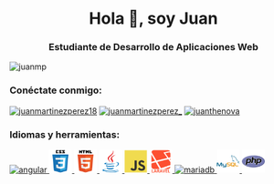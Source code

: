 <h1 align="center">Hola 👋, soy Juan</h1>
  <h3 align="center">Estudiante de Desarrollo de Aplicaciones Web</h3>

  <p align="left"> <img src="https://komarev.com/ghpvc/?username=juanmp&label=Profile%20views&color=0e75b6&style=flat" alt="juanmp" /> </p>

  <h3 align="left">Conéctate conmigo:</h3>
  <p align="left">
    <a href="https://facebook.com/juanmartinezperez18" target="_blank"><img align="center" src="https://raw.githubusercontent.com/rahuldkjain/github-profile-readme-generator/master/src/images/icons/Social/facebook.svg" alt="juanmartinezperez18" height="30" width="40" /></a>
    <a href="https://instagram.com/juanmartinezperez_" target="_blank"><img align="center" src="https://raw.githubusercontent.com/rahuldkjain/github-profile-readme-generator/master/src/images/icons/Social/instagram.svg" alt="juanmartinezperez_" height="30" width="40" /></a>
    <a href="https://discord.gg/juanthenova" target="_blank"> <img align="center" src="https://raw.githubusercontent.com/rahuldkjain/github-profile-readme-generator/master/src/images/icons/Social/discord.svg" alt="juanthenova" height="30" width="40" /></a>
  </p>

  <h3 align="left">Idiomas y herramientas:</h3>
  <p align="left">
    <a href="https://angular.io" target="_blank" rel="noreferrer"> <img src="https://angular.io/assets/images/logos/angular/angular.svg" alt="angular" width="40" height="40"/> </a>
    <a href="https://www.w3schools.com/css/" target="_blank" rel="noreferrer"> <img src="https://raw.githubusercontent.com/devicons/devicon/master/icons/css3/css3-original-wordmark.svg" alt="css3" width="40" height="40"/> </a>
    <a href="https://www.w3.org/html/" target="_blank" rel="noreferrer"> <img src="https://raw.githubusercontent.com/devicons/devicon/master/icons/html5/html5-original-wordmark.svg" alt="html5" width="40" height="40"/> </a>
    <a href="https://www.java.com" target="_blank" rel="noreferrer"> <img src="https://raw.githubusercontent.com/devicons/devicon/master/icons/java/java-original.svg" alt="java" width="40" height="40"/> </a>
    <a href="https://developer.mozilla.org/en-US/docs/Web/JavaScript" target="_blank" rel="noreferrer"> <img src="https://raw.githubusercontent.com/devicons/devicon/master/icons/javascript/javascript-original.svg" alt="javascript" width="40" height="40"/> </a>
    <a href="https://laravel.com/" target="_blank" rel="noreferrer"> <img src="https://raw.githubusercontent.com/devicons/devicon/master/icons/laravel/laravel-plain-wordmark.svg" alt="laravel" width="40" height="40"/> </a>
    <a href="https://mariadb.org/" target="_blank" rel="noreferrer"> <img src="https://www.vectorlogo.zone/logos/mariadb/mariadb-icon.svg" alt="mariadb" width="40" height="40"/> </a>
    <a href="https://www.mysql.com/" target="_blank" rel="noreferrer"> <img src="https://raw.githubusercontent.com/devicons/devicon/master/icons/mysql/mysql-original-wordmark.svg" alt="mysql" width="40" height="40"/> </a>
    <a href="https://www.php.net" target="_blank" rel="noreferrer"> <img src="https://raw.githubusercontent.com/devicons/devicon/master/icons/php/php-original.svg" alt="php" width="40" height="40"/> </a>
  </p>
